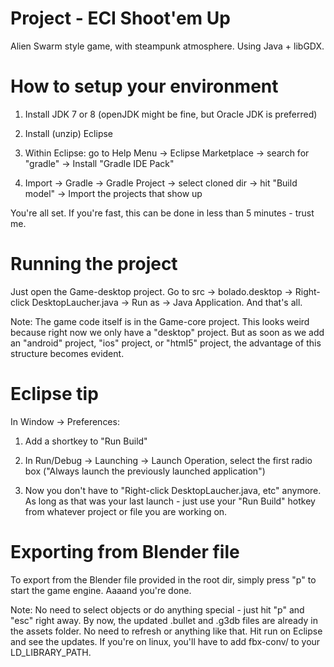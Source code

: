 # Project - ECI Shoot'em Up

Alien Swarm style game, with steampunk atmosphere. Using Java + libGDX.

# How to setup your environment

1) Install JDK 7 or 8 (openJDK might be fine, but Oracle JDK is preferred)

2) Install (unzip) Eclipse

3) Within Eclipse: go to Help Menu -> Eclipse Marketplace -> search for "gradle" -> Install "Gradle IDE Pack"

4) Import -> Gradle -> Gradle Project -> select cloned dir -> hit "Build model" -> Import the projects that show up


You're all set. If you're fast, this can be done in less than 5 minutes - trust me.

# Running the project

Just open the Game-desktop project. Go to src -> bolado.desktop -> Right-click DesktopLaucher.java -> Run as -> Java Application. And that's all.

Note: The game code itself is in the Game-core project. This looks weird because right now we only have a "desktop" project. But as soon as we add an "android" project, "ios" project, or "html5" project, the advantage of this structure becomes evident.

# Eclipse tip

In Window -> Preferences:

1) Add a shortkey to "Run Build"

2) In Run/Debug -> Launching -> Launch Operation, select the first radio box ("Always launch the previously launched application")

3) Now you don't have to "Right-click DesktopLaucher.java, etc" anymore. As long as that was your last launch - just use your "Run Build" hotkey from whatever project or file you are working on. 

# Exporting from Blender file

To export from the Blender file provided in the root dir, simply press "p" to start the game engine. Aaaand you're done. 

Note: No need to select objects or do anything special - just hit "p" and "esc" right away.  By now, the updated .bullet and .g3db files are already in the assets folder. No need to refresh or anything like that. Hit run on Eclipse and see the updates.
If you're on linux, you'll have to add fbx-conv/ to your LD_LIBRARY_PATH. 

